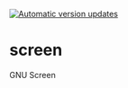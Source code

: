 [![Automatic version updates](https://github.com/ZOSOpenTools/screenport/actions/workflows/bump.yml/badge.svg)](https://github.com/ZOSOpenTools/screenport/actions/workflows/bump.yml)

# screen

GNU Screen
